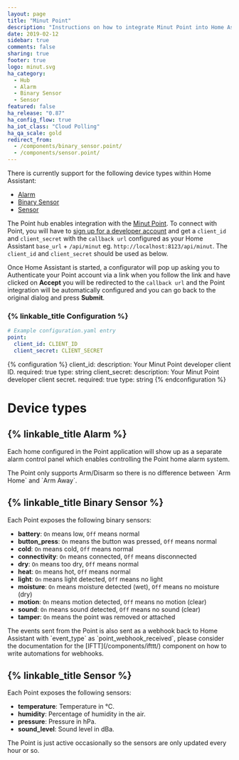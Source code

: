 ```yaml
---
layout: page
title: "Minut Point"
description: "Instructions on how to integrate Minut Point into Home Assistant."
date: 2019-02-12
sidebar: true
comments: false
sharing: true
footer: true
logo: minut.svg
ha_category: 
  - Hub
  - Alarm
  - Binary Sensor
  - Sensor
featured: false
ha_release: "0.87"
ha_config_flow: true
ha_iot_class: "Cloud Polling"
ha_qa_scale: gold
redirect_from:
  - /components/binary_sensor.point/
  - /components/sensor.point/
---
```


There is currently support for the following device types within Home Assistant:
  - [Alarm](#alarm)
  - [Binary Sensor](#binary-sensor)
  - [Sensor](#sensor)

The Point hub enables integration with the [Minut Point](https://minut.com/). To connect with Point, you will have to [sign up for a developer account](https://minut.com/community/developers/) and get a `client_id` and `client_secret` with the `callback url` configured as your Home Assistant `base_url` + `/api/minut` eg. `http://localhost:8123/api/minut`. The `client_id` and `client_secret` should be used as below. 

Once Home Assistant is started, a configurator will pop up asking you to Authenticate your Point account via a link when you follow the link and have clicked on **Accept** you will be redirected to the `callback url` and the Point integration will be automatically configured and you can go back to the original dialog and press **Submit**.

### {% linkable_title Configuration %}

```yaml
# Example configuration.yaml entry
point:
  client_id: CLIENT_ID
  client_secret: CLIENT_SECRET
```

{% configuration %}
client_id:
  description: Your Minut Point developer client ID.
  required: true
  type: string
client_secret:
  description: Your Minut Point developer client secret.
  required: true
  type: string
{% endconfiguration %}

# Device types

## {% linkable_title Alarm %}

Each home configured in the Point application will show up as a separate alarm control panel which enables controlling the Point home alarm system.

<p class="note">
The Point only supports Arm/Disarm so there is no difference between `Arm Home` and `Arm Away`.
</p>

## {% linkable_title Binary Sensor %}

Each Point exposes the following binary sensors:

- **battery**: `On` means low, `Off` means normal
- **button_press**: `On` means the button was pressed, `Off` means normal
- **cold**: `On` means cold, `Off` means normal
- **connectivity**: `On` means connected, `Off` means disconnected
- **dry**: `On` means too dry, `Off` means normal
- **heat**: `On` means hot, `Off` means normal
- **light**: `On` means light detected, `Off` means no light
- **moisture**: `On` means moisture detected (wet), `Off` means no moisture (dry)
- **motion**: `On` means motion detected, `Off` means no motion (clear)
- **sound**: `On` means sound detected, `Off` means no sound (clear)
- **tamper**: `On` means the point was removed or attached

<p class='note'>
The events sent from the Point is also sent as a webhook back to Home Assistant with `event_type` as `point_webhook_received`, please consider the documentation for the [IFTT](/components/ifttt/) component on how to write automations for webhooks.
</p>

## {% linkable_title Sensor %}

Each Point exposes the following sensors:

- **temperature**: Temperature in °C.
- **humidity**: Percentage of humidity in the air.
- **pressure**: Pressure in hPa.
- **sound_level**: Sound level in dBa.

<p class='note'>
The Point is just active occasionally so the sensors are only updated every hour or so.
</p>
